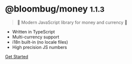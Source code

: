 # @bloombug/money <small>1.1.3</small>

> 💸 Modern JavaScript library for money and currency 💸

- Written in TypeScript
- Multi-currency support
- i18n built-in (no locale files)
- High precision JS numbers

[Get Started](#bloombugmoney)

